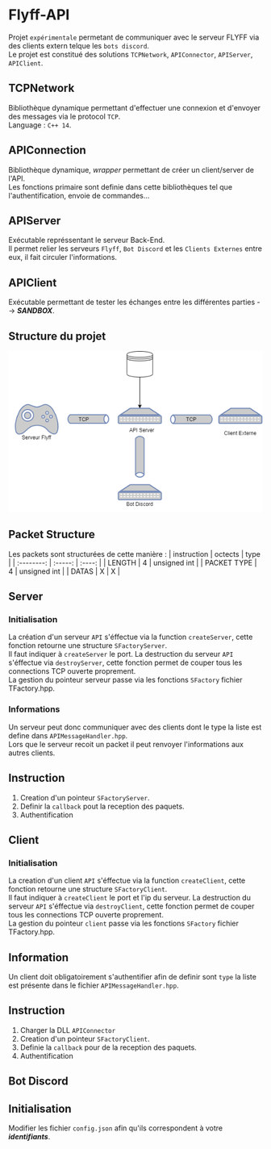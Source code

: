 # Flyff-API

Projet `expérimentale` permetant de communiquer avec le serveur FLYFF via des clients extern telque les `bots discord`. <br>
Le projet est constitué des solutions `TCPNetwork`, `APIConnector`, `APIServer`, `APIClient`. <br>

## TCPNetwork
Bibliothèque dynamique permettant d'effectuer une connexion et d'envoyer des messages via le protocol `TCP`. <br>
Language : `C++ 14`. <br>

## APIConnection
Bibliothèque dynamique, *wrapper* permettant de créer un client/server de l'API. <br>
Les fonctions primaire sont definie dans cette bibliothèques tel que l'authentification, envoie de commandes... <br>

## APIServer
Exécutable représsentant le serveur Back-End.<br>
Il permet relier les serveurs `Flyff`, `Bot Discord` et les `Clients Externes` entre eux, il fait circuler l'informations. <br>

## APIClient
Exécutable permettant de tester les échanges entre les différentes parties --> ***SANDBOX***.

## Structure du projet
![](UML.png)

## Packet Structure

Les packets sont structurées de cette manière :
| instruction   | octects   | type          |
| :--------:    | :-----:   | :----:        |
| LENGTH        | 4         | unsigned int  |
| PACKET TYPE   | 4         | unsigned int  |
| DATAS         | X         | X             |

## Server

### Initialisation
La création d'un serveur `API` s'éffectue via la function `createServer`, cette fonction retourne une structure `SFactoryServer`. <br>
Il faut indiquer à `createServer` le port.
La destruction du serveur `API` s'éffectue via `destroyServer`, cette fonction permet de couper tous les connections TCP ouverte proprement. <br>
La gestion du pointeur serveur passe via les fonctions `SFactory` fichier TFactory.hpp. <br>

### Informations
Un serveur peut donc communiquer avec des clients dont le type la liste est define dans `APIMessageHandler.hpp`.<br>
Lors que le serveur recoit un packet il peut renvoyer l'informations aux autres clients.

## Instruction
1) Creation d'un pointeur `SFactoryServer`.
2) Definir la `callback` pout la reception des paquets. 
3) Authentification

## Client

### Initialisation
La creation d'un client `API` s'éffectue via la function `createClient`, cette fonction retourne une structure `SFactoryClient`. <br>
Il faut indiquer à `createClient` le port et l'ip du serveur.
La destruction du serveur `API` s'éffectue via `destroyClient`, cette fonction permet de couper tous les connections TCP ouverte proprement. <br>
La gestion du pointeur `client` passe via les fonctions `SFactory` fichier TFactory.hpp. <br>

## Information
Un client doit obligatoirement s'authentifier afin de definir sont `type` la liste est présente dans le fichier `APIMessageHandler.hpp`. <br>

## Instruction
1) Charger la DLL `APIConnector`
2) Creation d'un pointeur `SFactoryClient`.
3) Definie la `callback` pour de la reception des paquets.
3) Authentification


## Bot Discord

## Initialisation
Modifier les fichier `config.json` afin qu'ils correspondent à votre ***identifiants***.

